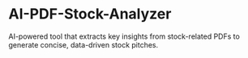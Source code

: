 # AI-PDF-Stock-Analyzer
AI-powered tool that extracts key insights from stock-related PDFs to generate concise, data-driven stock pitches.

